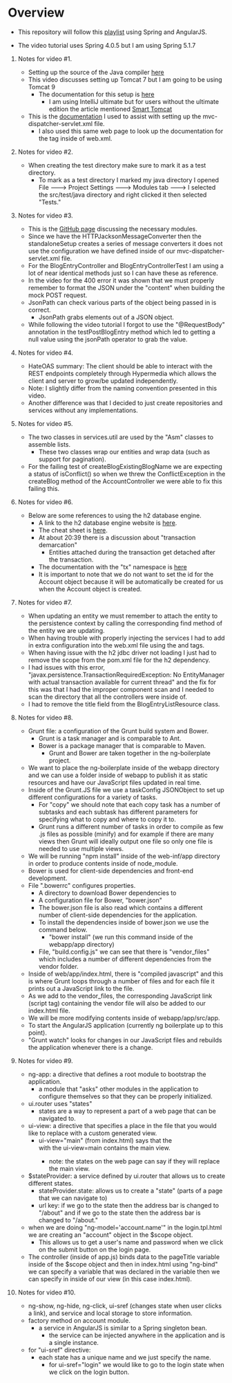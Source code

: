 # Overview

- This repository will follow this [playlist](https://www.youtube.com/playlist?list=PL4gCdGOq-cxJrbRMWjrIvGhYqQO1tvYyX) using Spring and AngularJS.

- The video tutorial uses Spring 4.0.5 but I am using Spring 5.1.7

1. Notes for video #1.
    - Setting up the source of the Java compiler [here](https://maven.apache.org/plugins/maven-compiler-plugin/examples/set-compiler-source-and-target.html)  
    - This video discusses setting up Tomcat 7 but I am going to be using Tomcat 9
        - The documentation for this setup is [here](https://www.mkyong.com/intellij/intellij-idea-run-debug-web-application-on-tomcat/)
            - I am using IntelliJ ultimate but for users without the ultimate edition the article mentioned [Smart Tomcat](https://plugins.jetbrains.com/plugin/9492-smart-tomcat) 
    - This is the [documentation](https://docs.spring.io/spring/docs/5.0.0.M5/spring-framework-reference/htmlsingle/#mvc-config-conversion) 
    I used to assist with setting up the mvc-dispatcher-servlet.xml file.
        - I also used this same web page to look up the documentation for the <web-app> tag inside of web.xml.

2. Notes for video #2.
    - When creating the test directory make sure to mark it as a test directory.
        - To mark as a test directory I marked my java directory I opened File ---> Project Settings ---> Modules tab ---> 
        I selected the src/test/java directory and right clicked it then selected "Tests."
        
3. Notes for video #3.
    - This is the [GitHub page](https://github.com/FasterXML/jackson) discussing the necessary modules.
    - Since we have the HTTPJacksonMessageConverter then the standaloneSetup creates a series of message converters it
    does not use the configuration we have defined inside of our mvc-dispatcher-servlet.xml file.  
    - For the BlogEntryController and BlogEntryControllerTest I am using a lot of near identical methods just so I can have
    these as reference.
    - In the video for the 400 error it was shown that we must properly remember to format the JSON under the "content"
    when building the mock POST request.
    - JsonPath can check various parts of the object being passed in is correct.
        - JsonPath grabs elements out of a JSON object.
    - While following the video tutorial I forgot to use the "@RequestBody" annotation in the testPostBlogEntry method
    which led to getting a null value using the jsonPath operator to grab the value.

4. Notes for video #4.
    - HateOAS summary: The client should be able to interact with the REST endpoints completely through Hypermedia which
    allows the client and server to grow/be updated independently.
    - Note: I slightly differ from the naming convention presented in this video.
    - Another difference was that I decided to just create repositories and services without any implementations.

5. Notes for video #5.
    - The two classes in services.util are used by the "Asm" classes to assemble lists.
        - These two classes wrap our entities and wrap data (such as support for pagination).
    - For the failing test of createBlogExistingBlogName we are expecting a status of isConflict() so when we threw the
    ConflictException in the createBlog method of the AccountController we were able to fix this failing this.

6. Notes for video #6.
    - Below are some references to using the h2 database engine.
        - A link to the h2 database engine website is [here](https://www.h2database.com/html/cheatSheet.html).
        - The cheat sheet is [here](https://www.h2database.com/html/cheatSheet.html).
        - At about 20:39 there is a discussion about "transaction demarcation"
            - Entities attached during the transaction get detached after the transaction.
        - The documentation with the "tx" namespace is [here](https://docs.spring.io/spring/docs/4.0.6.RELEASE/spring-framework-reference/htmlsingle/)
        - It is important to note that we do not want to set the id for the Account object because it will be automatically
        be created for us when the Account object is created. 

7. Notes for video #7.
    - When updating an entity we must remember to attach the entity to the persistence context by calling the corresponding
    find method of the entity we are updating.
    - When having trouble with properly injecting the services I had to add in extra configuration into the web.xml file
    using the <context-param/> and <listener/> tags.
    - When having issue with the h2 jdbc driver not loading I just had to remove the <test> scope from the pom.xml file
    for the h2 dependency.
    - I had issues with this error, "javax.persistence.TransactionRequiredException: No EntityManager with actual 
    transaction available for current thread" and the fix for this was that I had the improper component scan and I needed
    to scan the directory that all the controllers were inside of.
    - I had to remove the title field from the BlogEntryListResource class.

8. Notes for video #8.
    - Grunt file: a configuration of the Grunt build system and Bower.
        - Grunt is a task manager and is comparable to Ant.
        - Bower is a package manager that is comparable to Maven.
            - Grunt and Bower are taken together in the ng-boilerplate project.
    - We want to place the ng-boilerplate inside of the webapp directory and we can use a folder inside of webapp
    to publish it as static resources and have our JavaScript files updated in real time.
    - Inside of the Grunt.JS file we use a taskConfig JSONObject to set up different configurations for a variety of tasks.
        - For "copy" we should note that each copy task has a number of subtasks and each subtask has different parameters
        for specifying what to copy and where to copy it to. 
        - Grunt runs a different number of tasks in order to compile as few .js files as possible (minify) and for example
        if there are many views then Grunt will ideally output one file so only one file is needed to use multiple views.
    - We will be running "npm install" inside of the web-inf/app directory in order to produce contents inside of node_module.
    - Bower is used for client-side dependencies and front-end development.
    - File ".bowerrc" configures properties.
        - A directory to download Bower dependencies to
        - A configuration file for Bower, "bower.json"
        - The bower.json file is also read which contains a different number of client-side dependencies for the application.
        - To install the dependencies inside of bower.json we use the command below.
            - "bower install" (we run this command inside of the webapp/app directory)
        - File, "build.config.js" we can see that there is "vendor_files" which includes a number of different dependencies
        from the vendor folder.
    - Inside of web/app/index.html, there is "compiled javascript" and this is where Grunt loops through a number of files
    and for each file it prints out a JavaScript link to the file.
    - As we add to the vendor_files, the corresponding JavaScript link (script tag) containing the vendor file will also be
    added to our index.html file.
    - We will be more modifying contents inside of webapp/app/src/app.
    - To start the AngularJS application (currently ng boilerplate up to this point).
    - "Grunt watch" looks for changes in our JavaScript files and rebuilds the application whenever there is a change.

9. Notes for video #9.
    - ng-app: a directive that defines a root module to bootstrap the application.
        - a module that "asks" other modules in the application to configure themselves so that they can be properly
        initialized.   
    - ui.router uses "states"
        - states are a way to represent a part of a web page that can be navigated to. 
    - ui-view: a directive that specifies a place in the file that you would like to replace with a custom generated view.
        - ui-view="main" (from index.html) says that the <div> with the ui-view=main contains the main view.
            - note: the states on the web page can say if they will replace the main view.
    - $stateProvider: a service defined by ui.router that allows us to create different states.
        - stateProvider.state: allows us to create a "state" (parts of a page that we can navigate to)      
        - url key: if we go to the state then the address bar is changed to "/about" and if we go to the state then the
        address bar is changed to "/about." 
    - when we are doing "ng-model='account.name'" in the login.tpl.html we are creating an "account" object in the $scope
    object.
        - This allows us to get a user's name and password when we click on the submit button on the login page.
    - The controller (inside of app.js) binds data to the pageTitle variable inside of the $scope object and then in index.html
    using "ng-bind" we can specify a variable that was declared in the variable then we can specify in inside of our view
    (in this case index.html).

10. Notes for video #10.
    - ng-show, ng-hide, ng-click, ui-sref (changes state when user clicks a link), and service and local storage to store
    information.
    - factory method on account module.
        - a service in AngularJS is similar to a Spring singleton bean.
            - the service can be injected anywhere in the application and is a single instance.
    - for "ui-sref" directive:
        - each state has a unique name and we just specify the name.
            - for ui-sref="login" we would like to go to the login state when we click on the login button.     
